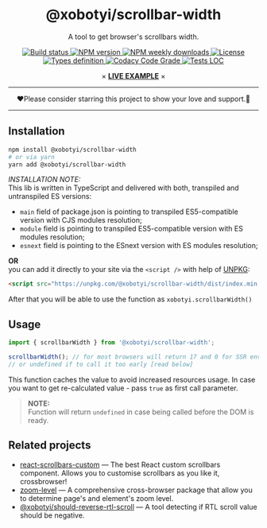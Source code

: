 <div align="center">
    <H1>@xobotyi/scrollbar-width</H1>
    <p>A tool to get browser's scrollbars width.</p>
    <p>
        <a href="https://www.npmjs.com/package/@xobotyi/scrollbar-width">
            <img src="https://flat.badgen.net/travis/xobotyi/scrollbar-width" alt="Build status"/>
        </a>
        <a href="https://www.npmjs.com/package/@xobotyi/scrollbar-width">
            <img src="https://flat.badgen.net/npm/v/@xobotyi/scrollbar-width" alt="NPM version"/>
        </a>
        <a href="https://www.npmjs.com/package/@xobotyi/scrollbar-width">
            <img src="https://flat.badgen.net/npm/dw/@xobotyi/scrollbar-width" alt="NPM weekly downloads"/>
        </a>
        <a href="https://www.npmjs.com/package/@xobotyi/scrollbar-width">
            <img src="https://flat.badgen.net/npm/license/@xobotyi/scrollbar-width" alt="License"/>
        </a>
        <a href="https://www.npmjs.com/package/@xobotyi/scrollbar-width">
            <img src="https://flat.badgen.net/npm/types/@xobotyi/scrollbar-width" alt="Types definition"/>
        </a>
        <a href="https://www.npmjs.com/package/@xobotyi/scrollbar-width">
            <img src="https://flat.badgen.net/codacy/grade/1bc2560a1b614f9595b718169c969b4d" alt="Codacy Code Grade"/>
        </a>
        <a href="https://www.npmjs.com/package/@xobotyi/scrollbar-width">
            <img src="https://flat.badgen.net/codacy/coverage/1bc2560a1b614f9595b718169c969b4d" alt="Tests LOC"/>
        </a>
    </p>
    <p>×&nbsp;<strong><a href="https://codesandbox.io/s/xobotyiscrollbar-width-live-demo-bp5no">LIVE EXAMPLE</a></strong>&nbsp;×</p>
</div>

---

<div align="center">❤️Please consider starring this project to show your love and support.🙌</div>

---

## Installation
```bash
npm install @xobotyi/scrollbar-width
# or via yarn
yarn add @xobotyi/scrollbar-width
```
_INSTALLATION NOTE:_  
This lib is written in TypeScript and delivered with both, transpiled and untranspiled ES versions:

- `main` field of package.json is pointing to transpiled ES5-compatible version with CJS modules resolution;
- `module` field is pointing to transpiled ES5-compatible version with ES modules resolution;
- `esnext` field is pointing to the ESnext version with ES modules resolution;


**OR**  
you can add it directly to your site via the `<script />` with help of [UNPKG](https://unpkg.com):
```html
<script src="https://unpkg.com/@xobotyi/scrollbar-width/dist/index.min.js"/>
```
After that you will be able to use the function as `xobotyi.scrollbarWidth()`

## Usage
```javascript
import { scrollbarWidth } from '@xobotyi/scrollbar-width';

scrollbarWidth(); // for most browsers will return 17 and 0 for SSR environment
// or undefined if to call it too early [read below]
```

This function caches the value to avoid increased resources usage. In case you want to get re-calculated value - pass `true` as first call parameter.

>**NOTE:**  
>Function will return `undefined` in case being called before the DOM is ready.


## Related projects
- [react-scrollbars-custom](https://www.npmjs.com/package/react-scrollbars-custom) &mdash; The best React custom scrollbars component. Allows you to customise scrollbars as you like it, crossbrowser!
- [zoom-level](https://www.npmjs.com/package/zoom-level) &mdash; A comprehensive cross-browser package that allow you to determine page's and element's zoom level.
- [@xobotyi/should-reverse-rtl-scroll](https://www.npmjs.com/package/@xobotyi/should-reverse-rtl-scroll) &mdash; A tool detecting if RTL scroll value should be negative.
